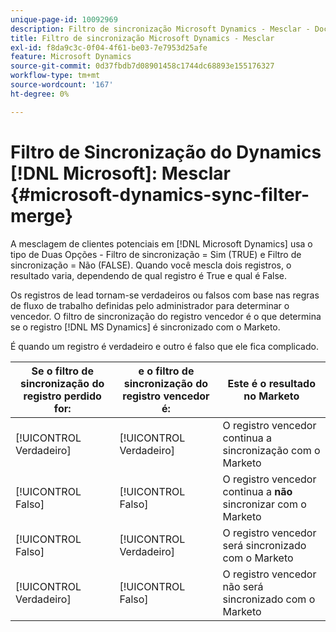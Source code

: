 ```yaml
---
unique-page-id: 10092969
description: Filtro de sincronização Microsoft Dynamics - Mesclar - Documentação do Marketo - Documentação do produto
title: Filtro de sincronização Microsoft Dynamics - Mesclar
exl-id: f8da9c3c-0f04-4f61-be03-7e7953d25afe
feature: Microsoft Dynamics
source-git-commit: 0d37fbdb7d08901458c1744dc68893e155176327
workflow-type: tm+mt
source-wordcount: '167'
ht-degree: 0%

---
```


# Filtro de Sincronização do Dynamics [!DNL Microsoft]: Mesclar {#microsoft-dynamics-sync-filter-merge}

A mesclagem de clientes potenciais em [!DNL Microsoft Dynamics] usa o tipo de Duas Opções - Filtro de sincronização = Sim (TRUE) e Filtro de sincronização = Não (FALSE). Quando você mescla dois registros, o resultado varia, dependendo de qual registro é True e qual é False.

Os registros de lead tornam-se verdadeiros ou falsos com base nas regras de fluxo de trabalho definidas pelo administrador para determinar o vencedor. O filtro de sincronização do registro vencedor é o que determina se o registro [!DNL MS Dynamics] é sincronizado com o Marketo.

É quando um registro é verdadeiro e outro é falso que ele fica complicado.

| Se o filtro de sincronização do registro perdido for: | e o filtro de sincronização do registro vencedor é: | Este é o resultado no Marketo |
|---|---|---|
| [!UICONTROL Verdadeiro] | [!UICONTROL Verdadeiro] | O registro vencedor continua a sincronização com o Marketo |
| [!UICONTROL Falso] | [!UICONTROL Falso] | O registro vencedor continua a **não** sincronizar com o Marketo |
| [!UICONTROL Falso] | [!UICONTROL Verdadeiro] | O registro vencedor será sincronizado com o Marketo |
| [!UICONTROL Verdadeiro] | [!UICONTROL Falso] | O registro vencedor não será sincronizado com o Marketo |
